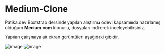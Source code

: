 # Medium-Clone
Patika.dev Bootstrap dersinde yapılan alıştırma ödevi kapsamında hazırlamış olduğum **Medium.com** klonunu, dosyaları indirerek inceleyebilirsiniz.

Yapılan çalışmaya ait ekran görüntüleri aşağıdaki gibidir.

![image](https://user-images.githubusercontent.com/103605214/222981858-71c707a3-891b-4db4-b0a9-3b7c6430fc2a.png)
![image](https://user-images.githubusercontent.com/103605214/222981909-5fefad14-603f-49da-8bb5-fc3e959d548e.png)

